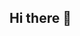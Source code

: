 ## Hi there 👋

<!--
**Eng-YasminKotb/Eng-YasminKotb** is a ✨ _special_ ✨ repository because its `README.md` (this file) appears on your GitHub profile.

Here are some ideas to get you started:

- 🔭 I’m currently working on USM(user management system) project .
- 🌱 I’m currently learning Backend with NodeJS .
- 👯 I’m looking to collaborate on nodeJS and mongodb projects with teams.
- 🤔 I’m looking for help with teaching programming for beginners in an attractive methods.

-->
